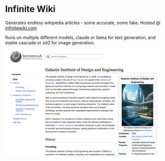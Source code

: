 # Infinite Wiki
Generates endless wikipedia articles - some accurate, some fake. Hosted @ [infinitewiki.com](https://infinitewiki.com)

Runs on multiple different models, claude or llama for text generation, and stable cascade or sd3 for image generation.

![example_page.png](example_page.png)